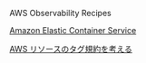 AWS Observability Recipes  

[Amazon Elastic Container Service](https://aws-observability.github.io/aws-o11y-recipes/ecs/)

[AWS リソースのタグ規約を考える](https://qiita.com/hidekatsu-izuno/items/c1c0ce0b56a822c25e5e)

